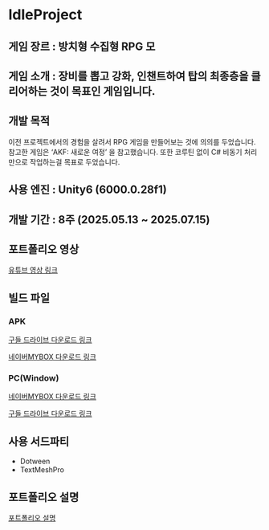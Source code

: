 # IdleProject

## 게임 장르 : 방치형 수집형 RPG 모

## 게임 소개 : 장비를 뽑고 강화, 인챈트하여 탑의 최종층을 클리어하는 것이 목표인 게임입니다.


## 개발 목적
이전 프로젝트에서의 경험을 살려서 RPG 게임을 만들어보는 것에 의의를 두었습니다.
참고한 게임은 ‘AKF: 새로운 여정’ 을 참고했습니다.
또한 코루틴 없이 C# 비동기 처리만으로 작업하는걸 목표로 두었습니다.

## 사용 엔진 : Unity6 (6000.0.28f1)


## 개발 기간 : 8주 (2025.05.13 ~ 2025.07.15)


## 포트폴리오 영상
[유튜브 영상 링크](https://youtu.be/CN7QCMJsHQ8)

## 빌드 파일
### APK
[구들 드라이브 다운로드 링크](https://drive.google.com/file/d/1qLEbgdzKBqBo0JNb5QdghjUD1Qqg1Y_S/view?usp=drive_link)

[네이버MYBOX 다운로드 링크](https://naver.me/GhSvlQDV)
### PC(Window)
[네이버MYBOX 다운로드 링크](https://naver.me/5IiVCNk3)

[구들 드라이브 다운로드 링크](https://drive.google.com/file/d/1vnsi8QgScpX-oDQyQ-kEFtyXIS44Ymgl/view?usp=drive_link)
## 사용 서드파티
* Dotween
* TextMeshPro

## 포트폴리오 설명
[포트폴리오 설명](https://comfortable-reptile-21e.notion.site/IdleProejct-RPG-206126f0530480968fb7e854344447d1?source=copy_link)
